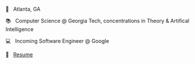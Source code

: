 📍 &nbsp; Atlanta, GA

📚 &nbsp; Computer Science @ Georgia Tech, concentrations in Theory & Artifical Intelligence

💻 &nbsp; Incoming Software Engineer @ Google

💼 &nbsp; [Resume](https://github.com/dsoman24/resume/blob/master/daniel_oman_resume.pdf)


<!-- https://github.com/ikatyang/emoji-cheat-sheet/blob/master/README.md -->
